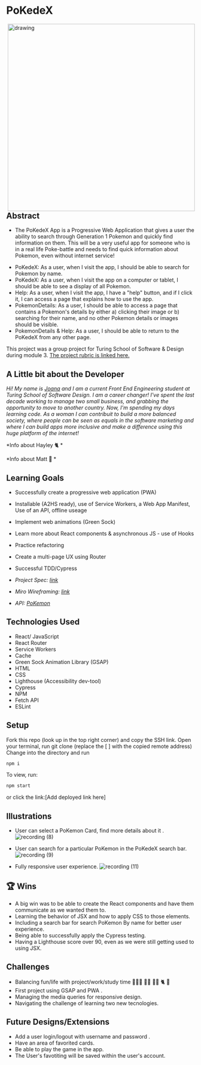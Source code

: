 # PoKedeX

<img src="https://i.imgur.com/iPvcyJv.png" alt="drawing" width="500" align="right"/>

## Abstract

* The PoKedeX App is a Progressive Web Application that gives a user the ability to search through Generation 1 Pokemon and quickly find information on them. This will be a very useful app for someone who is in a real life Poke-battle and needs to find quick information about Pokemon, even without internet service!

- PoKedeX: As a user, when I visit the app, I should be able to search for Pokemon by name.
- PoKedeX: As a user, when I visit the app on a computer or tablet, I should be able to see a display of all Pokemon.
- Help: As a user, when I visit the app, I have a "help" button, and if I click it, I can access a page that explains how to use the app.
- PokemonDetails: As a user, I should be able to access a page that contains a Pokemon's details by either a) clicking their image or b) searching for their name, and no other Pokemon details or images should be visible.
- PokemonDetails & Help: As a user, I should be able to return to the PoKedeX from any other page.

This project was a group project for Turing School of Software & Design during module 3. [The project rubric is linked here.](https://frontend.turing.edu/projects/module-3/stretch.html)


## A Little bit about the Developer

*Hi! My name is [Joana](https://github.com/joanafbrito) and I am a current Front End Engineering student at Turing School of Software Design. I am a career changer! I've  spent the last decade working to manage two small business, and grabbing the opportunity to move to another country.* 
*Now, I'm spending my days learning code. As a woman I can contribuit to build a more balanced society, where people can be seen as equals in the software marketing and where I can build apps more inclusive and make a difference using this huge platform of the internet!*


*Info about Hayley 🐈 * 

*Info about Matt 🎸   *

## Learning Goals

- Successfully create a progressive web application (PWA)
- Installable (A2HS ready), use of Service Workers, a Web App Manifest, Use of an API, offline useage
- Implement web animations (Green Sock)
- Learn more about React components & asynchronous JS - use of Hooks
- Practice refactoring
- Create a multi-page UX using Router
- Successful TDD/Cypress


- *Project Spec: [link](https://frontend.turing.edu/projects/module-3/stretch.html "Spec")*
- *Miro Wireframing: [link](https://miro.com/app/board/o9J_lyZfIKA=/)*
- *API: [PoKemon](https://pokeapi.co/)*

## Technologies Used

- React/ JavaScript 
- React Router
- Service Workers
- Cache
- Green Sock Animation Library (GSAP)
- HTML
- CSS
- Lighthouse (Accessibility dev-tool)
- Cypress
- NPM
- Fetch API 
- ESLint

## Setup

Fork this repo (look up in the top right corner) and copy the SSH link.
Open your terminal, run git clone (replace the [ ] with the copied remote address)
Change into the directory and run

```bash
npm i
```
To view, run:

```bash
npm start
```

or click the link:[Add deployed link here]

## Illustrations

- User can select a PoKemon Card, find more details about it .
![recording (8)]()


- User can search for a particular PoKemon in the PoKedeX search bar.
![recording (9)]()

- Fully responsive user experience.
![recording (11)]()

## 🏆 Wins

- A big win was to be able to create the React components and have them communicate as we wanted them to.
- Learning the behavior of JSX and how to apply CSS to those elements. 
- Including a search bar for search PoKemon By name for better user experience.
- Being able to successfully apply the Cypress testing.
- Having a Lighthouse score over 90, even as we were still getting used to using JSX.

## Challenges

- Balancing fun/life with project/work/study time 👩🏻‍💻 💅🏻 💆🏻‍ 🐈 🎸 
- First project using GSAP and PWA .
- Managing the media queries for responsive design.
- Navigating the challenge of learning two new tecnologies.

## Future Designs/Extensions

- Add a user login/logout with username and password .
- Have an area of favorited cards.
- Be able to play the game in the app.
- The User's favotiting will be saved within the user's account.
